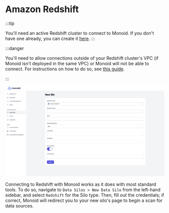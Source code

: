 # Amazon Redshift

:::tip

You'll need an active Redshift cluster to connect to Monoid. If you don't have one already, you can create it [here](https://docs.aws.amazon.com/ses/latest/dg/event-publishing-redshift-cluster.html).
:::



:::danger

You'll need to allow connections outside of your Redshift cluster's VPC (if Monoid isn't deployed in the same VPC) or Monoid will not be able to connect. For instructions on how to do so, see [this guide](https://aws.amazon.com/premiumsupport/knowledge-center/redshift-cluster-private-public/).

:::

![Creating a Redshift Silo](../../img/redshift-silo.png)

Connecting to Redshift with Monoid works as it does with most standard tools. To do so, navigate to `Data Silos > New Data Silo` from the left-hand sidebar, and select `Redshift` for the Silo type. Then, fill out the credentials; if correct, Monoid will redirect you to your new silo's page to begin a scan for data sources. 



